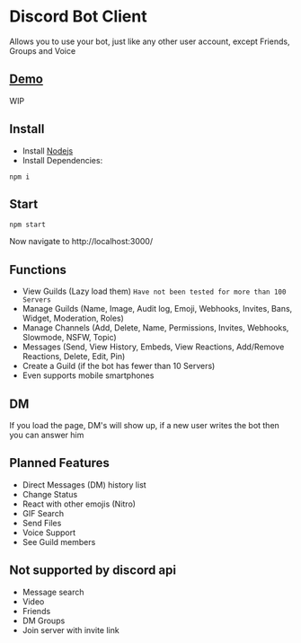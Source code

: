 # Discord Bot Client
Allows you to use your bot, just like any other user account, except Friends, Groups and Voice

## [Demo](https://discordbotclient.discord.id/)
WIP

## Install
- Install [Nodejs](https://nodejs.org/en/download/)
- Install Dependencies:
```
npm i
```

## Start
```
npm start
```
Now navigate to http://localhost:3000/

## Functions
- View Guilds (Lazy load them)  `Have not been tested for more than 100 Servers`
- Manage Guilds (Name, Image, Audit log, Emoji, Webhooks, Invites, Bans, Widget, Moderation, Roles)
- Manage Channels (Add, Delete, Name, Permissions, Invites, Webhooks, Slowmode, NSFW, Topic)
- Messages (Send, View History, Embeds, View Reactions, Add/Remove Reactions, Delete, Edit, Pin)
- Create a Guild (if the bot has fewer than 10 Servers)
- Even supports mobile smartphones

## DM
If you load the page, DM's will show up, if a new user writes the bot then you can answer him

## Planned Features
- Direct Messages (DM) history list
- Change Status
- React with other emojis (Nitro)
- GIF Search
- Send Files
- Voice Support
- See Guild members

## Not supported by discord api
- Message search
- Video
- Friends
- DM Groups
- Join server with invite link

